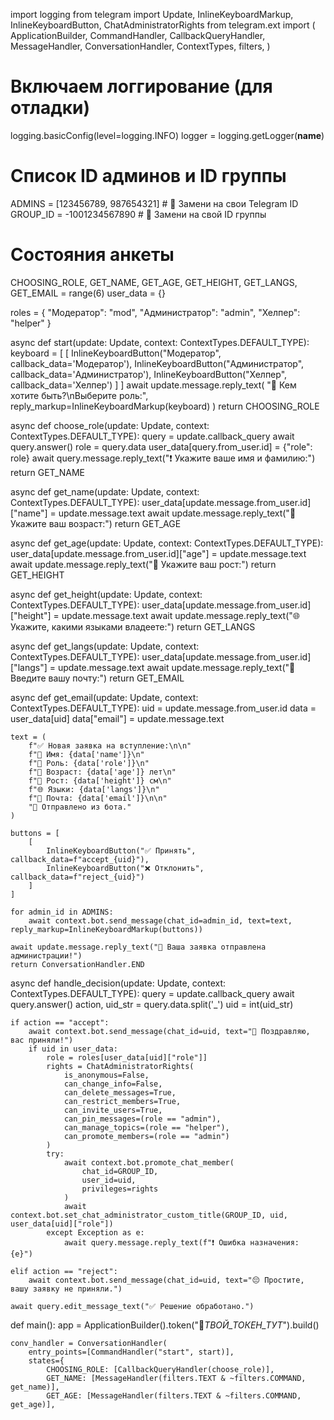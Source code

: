 import logging
from telegram import Update, InlineKeyboardMarkup, InlineKeyboardButton, ChatAdministratorRights
from telegram.ext import (
    ApplicationBuilder,
    CommandHandler,
    CallbackQueryHandler,
    MessageHandler,
    ConversationHandler,
    ContextTypes,
    filters,
)

# Включаем логгирование (для отладки)
logging.basicConfig(level=logging.INFO)
logger = logging.getLogger(__name__)

# Список ID админов и ID группы
ADMINS = [123456789, 987654321]  # 🔁 Замени на свои Telegram ID
GROUP_ID = -1001234567890        # 🔁 Замени на свой ID группы

# Состояния анкеты
CHOOSING_ROLE, GET_NAME, GET_AGE, GET_HEIGHT, GET_LANGS, GET_EMAIL = range(6)
user_data = {}

roles = {
    "Модератор": "mod",
    "Администратор": "admin",
    "Хелпер": "helper"
}

async def start(update: Update, context: ContextTypes.DEFAULT_TYPE):
    keyboard = [
        [
            InlineKeyboardButton("Модератор", callback_data='Модератор'),
            InlineKeyboardButton("Администратор", callback_data='Администратор'),
            InlineKeyboardButton("Хелпер", callback_data='Хелпер')
        ]
    ]
    await update.message.reply_text(
        "👋 Кем хотите быть?\nВыберите роль:",
        reply_markup=InlineKeyboardMarkup(keyboard)
    )
    return CHOOSING_ROLE

async def choose_role(update: Update, context: ContextTypes.DEFAULT_TYPE):
    query = update.callback_query
    await query.answer()
    role = query.data
    user_data[query.from_user.id] = {"role": role}
    await query.message.reply_text("❗ Укажите ваше имя и фамилию:")
    return GET_NAME

async def get_name(update: Update, context: ContextTypes.DEFAULT_TYPE):
    user_data[update.message.from_user.id]["name"] = update.message.text
    await update.message.reply_text("📅 Укажите ваш возраст:")
    return GET_AGE

async def get_age(update: Update, context: ContextTypes.DEFAULT_TYPE):
    user_data[update.message.from_user.id]["age"] = update.message.text
    await update.message.reply_text("📏 Укажите ваш рост:")
    return GET_HEIGHT

async def get_height(update: Update, context: ContextTypes.DEFAULT_TYPE):
    user_data[update.message.from_user.id]["height"] = update.message.text
    await update.message.reply_text("🌐 Укажите, какими языками владеете:")
    return GET_LANGS

async def get_langs(update: Update, context: ContextTypes.DEFAULT_TYPE):
    user_data[update.message.from_user.id]["langs"] = update.message.text
    await update.message.reply_text("📧 Введите вашу почту:")
    return GET_EMAIL

async def get_email(update: Update, context: ContextTypes.DEFAULT_TYPE):
    uid = update.message.from_user.id
    data = user_data[uid]
    data["email"] = update.message.text

    text = (
        f"✅ Новая заявка на вступление:\n\n"
        f"👤 Имя: {data['name']}\n"
        f"🎯 Роль: {data['role']}\n"
        f"📅 Возраст: {data['age']} лет\n"
        f"📏 Рост: {data['height']} см\n"
        f"🌐 Языки: {data['langs']}\n"
        f"📧 Почта: {data['email']}\n\n"
        "🧵 Отправлено из бота."
    )

    buttons = [
        [
            InlineKeyboardButton("✅ Принять", callback_data=f"accept_{uid}"),
            InlineKeyboardButton("❌ Отклонить", callback_data=f"reject_{uid}")
        ]
    ]

    for admin_id in ADMINS:
        await context.bot.send_message(chat_id=admin_id, text=text, reply_markup=InlineKeyboardMarkup(buttons))

    await update.message.reply_text("📨 Ваша заявка отправлена администрации!")
    return ConversationHandler.END

async def handle_decision(update: Update, context: ContextTypes.DEFAULT_TYPE):
    query = update.callback_query
    await query.answer()
    action, uid_str = query.data.split('_')
    uid = int(uid_str)

    if action == "accept":
        await context.bot.send_message(chat_id=uid, text="🎉 Поздравляю, вас приняли!")
        if uid in user_data:
            role = roles[user_data[uid]["role"]]
            rights = ChatAdministratorRights(
                is_anonymous=False,
                can_change_info=False,
                can_delete_messages=True,
                can_restrict_members=True,
                can_invite_users=True,
                can_pin_messages=(role == "admin"),
                can_manage_topics=(role == "helper"),
                can_promote_members=(role == "admin")
            )
            try:
                await context.bot.promote_chat_member(
                    chat_id=GROUP_ID,
                    user_id=uid,
                    privileges=rights
                )
                await context.bot.set_chat_administrator_custom_title(GROUP_ID, uid, user_data[uid]["role"])
            except Exception as e:
                await query.message.reply_text(f"❗ Ошибка назначения: {e}")

    elif action == "reject":
        await context.bot.send_message(chat_id=uid, text="😔 Простите, вашу заявку не приняли.")

    await query.edit_message_text("✅ Решение обработано.")

def main():
    app = ApplicationBuilder().token("🔐_ТВОЙ_ТОКЕН_ТУТ_").build()

    conv_handler = ConversationHandler(
        entry_points=[CommandHandler("start", start)],
        states={
            CHOOSING_ROLE: [CallbackQueryHandler(choose_role)],
            GET_NAME: [MessageHandler(filters.TEXT & ~filters.COMMAND, get_name)],
            GET_AGE: [MessageHandler(filters.TEXT & ~filters.COMMAND, get_age)],
